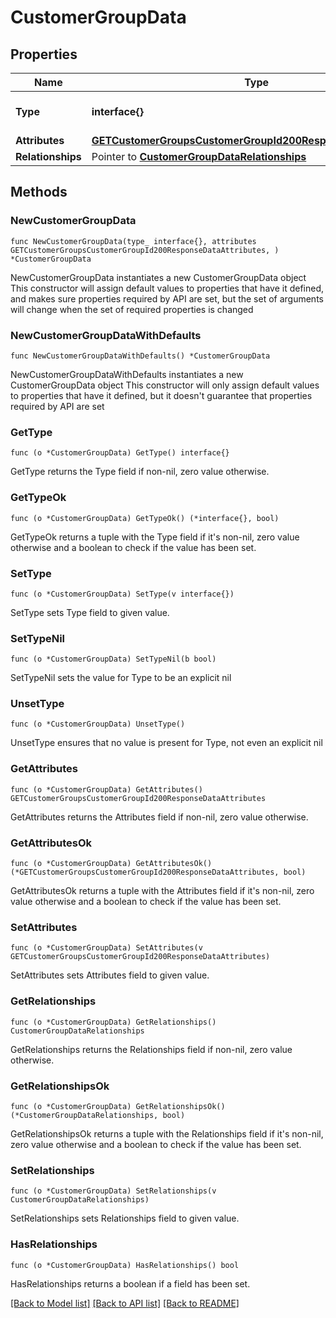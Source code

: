 # CustomerGroupData

## Properties

Name | Type | Description | Notes
------------ | ------------- | ------------- | -------------
**Type** | **interface{}** | The resource&#39;s type | 
**Attributes** | [**GETCustomerGroupsCustomerGroupId200ResponseDataAttributes**](GETCustomerGroupsCustomerGroupId200ResponseDataAttributes.md) |  | 
**Relationships** | Pointer to [**CustomerGroupDataRelationships**](CustomerGroupDataRelationships.md) |  | [optional] 

## Methods

### NewCustomerGroupData

`func NewCustomerGroupData(type_ interface{}, attributes GETCustomerGroupsCustomerGroupId200ResponseDataAttributes, ) *CustomerGroupData`

NewCustomerGroupData instantiates a new CustomerGroupData object
This constructor will assign default values to properties that have it defined,
and makes sure properties required by API are set, but the set of arguments
will change when the set of required properties is changed

### NewCustomerGroupDataWithDefaults

`func NewCustomerGroupDataWithDefaults() *CustomerGroupData`

NewCustomerGroupDataWithDefaults instantiates a new CustomerGroupData object
This constructor will only assign default values to properties that have it defined,
but it doesn't guarantee that properties required by API are set

### GetType

`func (o *CustomerGroupData) GetType() interface{}`

GetType returns the Type field if non-nil, zero value otherwise.

### GetTypeOk

`func (o *CustomerGroupData) GetTypeOk() (*interface{}, bool)`

GetTypeOk returns a tuple with the Type field if it's non-nil, zero value otherwise
and a boolean to check if the value has been set.

### SetType

`func (o *CustomerGroupData) SetType(v interface{})`

SetType sets Type field to given value.


### SetTypeNil

`func (o *CustomerGroupData) SetTypeNil(b bool)`

 SetTypeNil sets the value for Type to be an explicit nil

### UnsetType
`func (o *CustomerGroupData) UnsetType()`

UnsetType ensures that no value is present for Type, not even an explicit nil
### GetAttributes

`func (o *CustomerGroupData) GetAttributes() GETCustomerGroupsCustomerGroupId200ResponseDataAttributes`

GetAttributes returns the Attributes field if non-nil, zero value otherwise.

### GetAttributesOk

`func (o *CustomerGroupData) GetAttributesOk() (*GETCustomerGroupsCustomerGroupId200ResponseDataAttributes, bool)`

GetAttributesOk returns a tuple with the Attributes field if it's non-nil, zero value otherwise
and a boolean to check if the value has been set.

### SetAttributes

`func (o *CustomerGroupData) SetAttributes(v GETCustomerGroupsCustomerGroupId200ResponseDataAttributes)`

SetAttributes sets Attributes field to given value.


### GetRelationships

`func (o *CustomerGroupData) GetRelationships() CustomerGroupDataRelationships`

GetRelationships returns the Relationships field if non-nil, zero value otherwise.

### GetRelationshipsOk

`func (o *CustomerGroupData) GetRelationshipsOk() (*CustomerGroupDataRelationships, bool)`

GetRelationshipsOk returns a tuple with the Relationships field if it's non-nil, zero value otherwise
and a boolean to check if the value has been set.

### SetRelationships

`func (o *CustomerGroupData) SetRelationships(v CustomerGroupDataRelationships)`

SetRelationships sets Relationships field to given value.

### HasRelationships

`func (o *CustomerGroupData) HasRelationships() bool`

HasRelationships returns a boolean if a field has been set.


[[Back to Model list]](../README.md#documentation-for-models) [[Back to API list]](../README.md#documentation-for-api-endpoints) [[Back to README]](../README.md)


